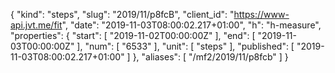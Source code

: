 {
  "kind": "steps",
  "slug": "2019/11/p8fcB",
  "client_id": "https://www-api.jvt.me/fit",
  "date": "2019-11-03T08:00:02.217+01:00",
  "h": "h-measure",
  "properties": {
    "start": [
      "2019-11-02T00:00:00Z"
    ],
    "end": [
      "2019-11-03T00:00:00Z"
    ],
    "num": [
      "6533"
    ],
    "unit": [
      "steps"
    ],
    "published": [
      "2019-11-03T08:00:02.217+01:00"
    ]
  },
  "aliases": [
    "/mf2/2019/11/p8fcb"
  ]
}
